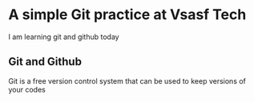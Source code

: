 # A simple Git practice at Vsasf Tech
I am learning git and github today
## Git and Github
Git is a free version control system that can be used to keep versions of your codes
